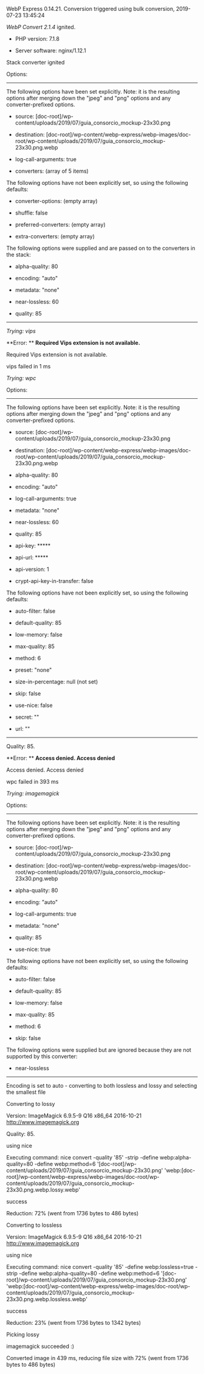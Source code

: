 WebP Express 0.14.21. Conversion triggered using bulk conversion, 2019-07-23 13:45:24

*WebP Convert 2.1.4*  ignited.
- PHP version: 7.1.8
- Server software: nginx/1.12.1

Stack converter ignited

Options:
------------
The following options have been set explicitly. Note: it is the resulting options after merging down the "jpeg" and "png" options and any converter-prefixed options.
- source: [doc-root]/wp-content/uploads/2019/07/guia_consorcio_mockup-23x30.png
- destination: [doc-root]/wp-content/webp-express/webp-images/doc-root/wp-content/uploads/2019/07/guia_consorcio_mockup-23x30.png.webp
- log-call-arguments: true
- converters: (array of 5 items)

The following options have not been explicitly set, so using the following defaults:
- converter-options: (empty array)
- shuffle: false
- preferred-converters: (empty array)
- extra-converters: (empty array)

The following options were supplied and are passed on to the converters in the stack:
- alpha-quality: 80
- encoding: "auto"
- metadata: "none"
- near-lossless: 60
- quality: 85
------------


*Trying: vips* 

**Error: ** **Required Vips extension is not available.** 
Required Vips extension is not available.
vips failed in 1 ms

*Trying: wpc* 

Options:
------------
The following options have been set explicitly. Note: it is the resulting options after merging down the "jpeg" and "png" options and any converter-prefixed options.
- source: [doc-root]/wp-content/uploads/2019/07/guia_consorcio_mockup-23x30.png
- destination: [doc-root]/wp-content/webp-express/webp-images/doc-root/wp-content/uploads/2019/07/guia_consorcio_mockup-23x30.png.webp
- alpha-quality: 80
- encoding: "auto"
- log-call-arguments: true
- metadata: "none"
- near-lossless: 60
- quality: 85
- api-key: *****
- api-url: *****
- api-version: 1
- crypt-api-key-in-transfer: false

The following options have not been explicitly set, so using the following defaults:
- auto-filter: false
- default-quality: 85
- low-memory: false
- max-quality: 85
- method: 6
- preset: "none"
- size-in-percentage: null (not set)
- skip: false
- use-nice: false
- secret: ""
- url: ""
------------

Quality: 85. 

**Error: ** **Access denied. Access denied** 
Access denied. Access denied
wpc failed in 393 ms

*Trying: imagemagick* 

Options:
------------
The following options have been set explicitly. Note: it is the resulting options after merging down the "jpeg" and "png" options and any converter-prefixed options.
- source: [doc-root]/wp-content/uploads/2019/07/guia_consorcio_mockup-23x30.png
- destination: [doc-root]/wp-content/webp-express/webp-images/doc-root/wp-content/uploads/2019/07/guia_consorcio_mockup-23x30.png.webp
- alpha-quality: 80
- encoding: "auto"
- log-call-arguments: true
- metadata: "none"
- quality: 85
- use-nice: true

The following options have not been explicitly set, so using the following defaults:
- auto-filter: false
- default-quality: 85
- low-memory: false
- max-quality: 85
- method: 6
- skip: false

The following options were supplied but are ignored because they are not supported by this converter:
- near-lossless
------------

Encoding is set to auto - converting to both lossless and lossy and selecting the smallest file

Converting to lossy
Version: ImageMagick 6.9.5-9 Q16 x86_64 2016-10-21 http://www.imagemagick.org
Quality: 85. 
using nice
Executing command: nice convert -quality '85' -strip -define webp:alpha-quality=80 -define webp:method=6 '[doc-root]/wp-content/uploads/2019/07/guia_consorcio_mockup-23x30.png' 'webp:[doc-root]/wp-content/webp-express/webp-images/doc-root/wp-content/uploads/2019/07/guia_consorcio_mockup-23x30.png.webp.lossy.webp'
success
Reduction: 72% (went from 1736 bytes to 486 bytes)

Converting to lossless
Version: ImageMagick 6.9.5-9 Q16 x86_64 2016-10-21 http://www.imagemagick.org
using nice
Executing command: nice convert -quality '85' -define webp:lossless=true -strip -define webp:alpha-quality=80 -define webp:method=6 '[doc-root]/wp-content/uploads/2019/07/guia_consorcio_mockup-23x30.png' 'webp:[doc-root]/wp-content/webp-express/webp-images/doc-root/wp-content/uploads/2019/07/guia_consorcio_mockup-23x30.png.webp.lossless.webp'
success
Reduction: 23% (went from 1736 bytes to 1342 bytes)

Picking lossy
imagemagick succeeded :)

Converted image in 439 ms, reducing file size with 72% (went from 1736 bytes to 486 bytes)
